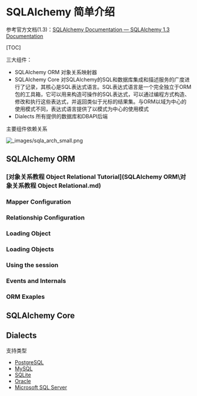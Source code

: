# SQLAlchemy 简单介绍

参考官方文档(1.3)：[SQLAlchemy Documentation — SQLAlchemy 1.3 Documentation](https://docs.sqlalchemy.org/en/13/index.html)

[TOC]

三大组件：

- SQLAlchemy ORM
    对象关系映射器
- SQLAlchemy Core
    对SQLAlchemy的SQL和数据库集成和描述服务的广度进行了记录，其核心是SQL表达式语言。SQL表达式语言是一个完全独立于ORM包的工具箱，它可以用来构造可操作的SQL表达式，可以通过编程方式构造、修改和执行这些表达式，并返回类似于光标的结果集。与ORM以域为中心的使用模式不同，表达式语言提供了以模式为中心的使用模式
- Dialects
    所有提供的数据库和DBAPI后端

主要组件依赖关系

![_images/sqla_arch_small.png](https://docs.sqlalchemy.org/en/13/_images/sqla_arch_small.png)

## SQLAlchemy ORM

 ###  [对象关系教程 Object Relational Tutorial](SQLAlchemy ORM\对象关系教程 Object Relational.md)

### Mapper Configuration

### Relationship Configuration

### Loading Object

### Loading Objects

### Using the session

### Events and Internals

### ORM Exaples





## SQLAlchemy Core





## Dialects

支持类型

- [PostgreSQL](https://docs.sqlalchemy.org/en/13/dialects/postgresql.html)
- [MySQL](https://docs.sqlalchemy.org/en/13/dialects/mysql.html)
- [SQLite](https://docs.sqlalchemy.org/en/13/dialects/sqlite.html)
- [Oracle](https://docs.sqlalchemy.org/en/13/dialects/oracle.html)
- [Microsoft SQL Server](https://docs.sqlalchemy.org/en/13/dialects/mssql.html)

